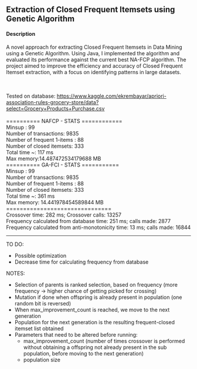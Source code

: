 ## Extraction of Closed Frequent Itemsets using Genetic Algorithm

#### Description
A novel approach for extracting Closed Frequent Itemsets in Data Mining using a Genetic Algorithm. Using Java, I implemented the algorithm and evaluated its performance against the current best NA-FCP algorithm. The project aimed to improve the efficiency and accuracy of Closed Frequent Itemset extraction, with a focus on identifying patterns in large datasets. 
<br />
<br />
<br />

 Tested on database: https://www.kaggle.com/ekrembayar/apriori-association-rules-grocery-store/data?select=Grocery+Products+Purchase.csv<br /><br />
========== NAFCP - STATS ============<br />
 Minsup : 99<br />
 Number of transactions: 9835<br />
 Number of frequent 1-items  : 88<br />
 Number of closed  itemsets: 333<br />
 Total time ~: 117 ms<br />
 Max memory:14.487472534179688 MB<br />
========== GA-FCI - STATS ===========<br />
 Minsup : 99<br />
 Number of transactions: 9835<br />
 Number of frequent 1-items  : 88<br />
 Number of closed  itemsets: 333<br />
 Total time ~: 361 ms<br />
 Max memory: 14.441978454589844 MB<br />
===============================<br />
Crossover time: 282 ms; Crossover calls: 13257<br />
Frequency calculated from database time: 251 ms; calls made: 2877<br />
Frequency calculated from anti-monotonicity time: 13 ms; calls made: 16844<br /> 

-------------------------------------------------------------------------

TO DO:
- Possible optimization
- Decrease time for calculating frequency from database

NOTES:
- Selection of parents is ranked selection, based on frequency (more frequency -> higher chance of getting picked for crossing)
- Mutation if done when offspring is already present in population (one random bit is reversed)
- When max_improvement_count is reached, we move to the next generation
- Population for the next generation is the resulting frequent-closed itemset list obtained
- Parameters that need to be altered before running: 
    - max_improvement_count (number of times crossover is performed without obtaining a offspring not already present in the sub population, before moving to the next generation)
    - population size
